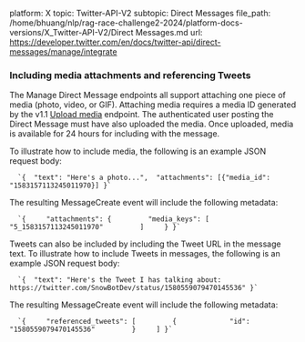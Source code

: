 platform: X
topic: Twitter-API-V2
subtopic: Direct Messages
file_path: /home/bhuang/nlp/rag-race-challenge2-2024/platform-docs-versions/X_Twitter-API-V2/Direct Messages.md
url: https://developer.twitter.com/en/docs/twitter-api/direct-messages/manage/integrate


### Including media attachments and referencing Tweets

The Manage Direct Message endpoints all support attaching one piece of media (photo, video, or GIF). Attaching media requires a media ID generated by the v1.1 [Upload media](https://developer.twitter.com/en/docs/twitter-api/v1/media/upload-media/overview) endpoint. The authenticated user posting the Direct Message must have also uploaded the media. Once uploaded, media is available for 24 hours for including with the message.   

To illustrate how to include media, the following is an example JSON request body:

      `{  "text": "Here's a photo...",  "attachments": [{"media_id": "1583157113245011970}] }`
    

The resulting MessageCreate event will include the following metadata:

      `{     "attachments": {         "media_keys": [             "5_1583157113245011970"         ]     } }`
    

Tweets can also be included by including the Tweet URL in the message text. To illustrate how to include Tweets in messages, the following is an example JSON request body:

      `{  "text": "Here's the Tweet I has talking about: https://twitter.com/SnowBotDev/status/1580559079470145536" }`
    

The resulting MessageCreate event will include the following metadata:

      `{     "referenced_tweets": [         {             "id": "1580559079470145536"         }     ] }`